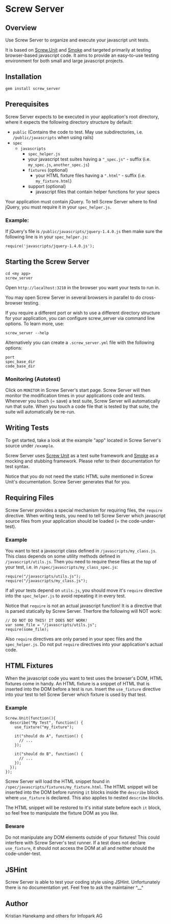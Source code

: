 # Screw Server

## Overview

Use Screw Server to organize and execute your javascript unit tests.

It is based on [Screw.Unit](https://github.com/infopark/screw-unit) and [Smoke](https://github.com/infopark/smoke) and targeted primarily at testing browser-based javascript code. It aims to provide an easy-to-use testing environment for both small and large javascript projects.

## Installation

    gem install screw_server

## Prerequisites

Screw Server expects to be executed in your application's root directory, where it expects the following directory structure by default:

  * `public`
      (Contains the code to test. May use subdirectories,
      i.e. `/public/javascripts` when using rails)
  * `spec`
      * `javascripts`
          * `spec_helper.js`
          * your javascript test suites having a `"_spec.js"` - suffix (i.e. `my_spec.js`, `another_spec.js`)
          * `fixtures` (optional)
            * your HTML fixture files having a `".html"` - suffix (i.e. `my_fixture.html`)
          * support (optional)
            * javascript files that contain helper functions for your specs

Your application must contain jQuery.
To tell Screw Server where to find jQuery, you must require it in your `spec_helper.js`.

### Example:
If jQuery's file is `/public/javascripts/jquery-1.4.0.js` then make sure the following line is in your `spec_helper.js`:

    require('javascripts/jquery-1.4.0.js');


## Starting the Screw Server

    cd <my app>
    screw_server

Open `http://localhost:3210` in the browser you want your tests to run in.

You may open Screw Server in several browsers in parallel to do cross-browser testing.

If you require a different port or wish to use a different directory structure for your application, you can configure screw_server via command line options. To learn more, use:

    screw_server --help

Alternatively you can create a `.screw_server.yml` file with the following options:

    port
    spec_base_dir
    code_base_dir

### Monitoring (Autotest)

Click on `MONITOR` in Screw Server's start page. Screw Server will then monitor the modification times in your applications code and tests. Whenever you touch (= save) a test suite, Screw Server will automatically run that suite. When you touch a code file that is tested by that suite, the suite will automatically be re-run.

## Writing Tests

To get started, take a look at the example "app" located in Screw Server's source under `/example`.

Screw Server uses [Screw Unit](https://github.com/infopark/screw-unit) as a test suite framework and [Smoke](https://github.com/infopark/smoke) as a mocking and stubbing framework. Please refer to their documentation for test syntax.

Notice that you do not need the static HTML suite mentioned in Screw Unit's documentation.
Screw Server generates that for you.

## Requiring Files

Screw Server provides a special mechanism for requiring files, the `require` directive.
When writing tests, you need to tell Screw Server which javascript source files from your application should be loaded (= the code-under-test).

### Example

You want to test a javascript class defined in `/javascripts/my_class.js`.
This class depends on some utility methods defined in `/javascript/utils.js`.
Then you need to require these files at the top of your test, i.e. in `/spec/javascripts/my_class_spec.js`:

    require("/javascripts/utils.js");
    require("/javascripts/my_class.js");

If all your tests depend on `utils.js`, you should move it's `require` directive into the `spec_helper.js` to avoid repeating it in every test.

Notice that `require` is not an actual javascript function! It is a directive that is parsed statically by Screw Server. Therfore the following will NOT work:

    // DO NOT DO THIS! IT DOES NOT WORK!
    var some_file = "/javascripts/utils.js";
    require(some_file);

Also `require` directives are only parsed in your spec files and the `spec_helper.js`. Do not put `require` directives into your application's actual code.

## HTML Fixtures

When the javascript code you want to test uses the browser's DOM, HTML fixtures come in handy.
An HTML fixture is a snippet of HTML that is inserted into the DOM before a test is run.
Insert the `use_fixture` directive into your test to tell Screw Server which fixture is used by that test.

### Example

    Screw.Unit(function(){
      describe("My Test", function() {
        use_fixture("my_fixture");

        it("should do A", function() {
          // ...
        });

        it("should do B", function() {
          // ...
        });
      });
    });

Screw Server will load the HTML snippet found in `/spec/javascripts/fixtures/my_fixture.html`.
The HTML snippet will be inserted into the DOM before running `it` blocks inside the `describe` block where `use_fixture` is declared. This also applies to nested `describe` blocks.

The HTML snippet will be restored to it's initial state before each `it` block, so feel free to manipulate the fixture DOM as you like.

### Beware

Do not manipulate any DOM elements outside of your fixtures! This could interfere with Screw Server's test runner. If a test does not declare `use_fixture`, it should not access the DOM at all and neither should the code-under-test.

## JSHint

Screw Server is able to test your coding style using JSHint.
Unfortunately there is no documentation yet.
Feel free to ask the maintainer ^__^

## Author

Kristian Hanekamp and others for Infopark AG

